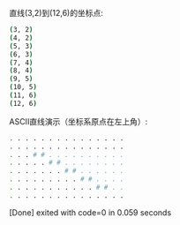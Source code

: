 直线(3,2)到(12,6)的坐标点:
``` bash
(3, 2)
(4, 2)
(5, 3)
(6, 3)
(7, 4)
(8, 4)
(9, 5)
(10, 5)
(11, 6)
(12, 6)
```

ASCII直线演示（坐标系原点在左上角）:
``` bash
. . . . . . . . . . . . . . .
. . . . . . . . . . . . . . .
. . . # # . . . . . . . . . .
. . . . . # # . . . . . . . .
. . . . . . . # # . . . . . .
. . . . . . . . . # # . . . .
. . . . . . . . . . . # # . .
. . . . . . . . . . . . . . .
```

[Done] exited with code=0 in 0.059 seconds
